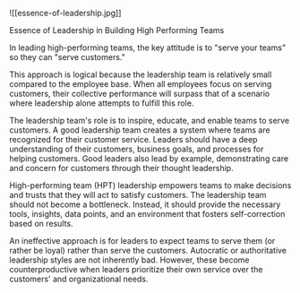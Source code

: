 ![[essence-of-leadership.jpg]]

Essence of Leadership in Building High Performing Teams

In leading high-performing teams, the key attitude is to "serve your teams" so they can "serve customers."

This approach is logical because the leadership team is relatively small compared to the employee base. When all employees focus on serving customers, their collective performance will surpass that of a scenario where leadership alone attempts to fulfill this role.

The leadership team's role is to inspire, educate, and enable teams to serve customers. A good leadership team creates a system where teams are recognized for their customer service. Leaders should have a deep understanding of their customers, business goals, and processes for helping customers. Good leaders also lead by example, demonstrating care and concern for customers through their thought leadership.

High-performing team (HPT) leadership empowers teams to make decisions and trusts that they will act to satisfy customers. The leadership team should not become a bottleneck. Instead, it should provide the necessary tools, insights, data points, and an environment that fosters self-correction based on results.

An ineffective approach is for leaders to expect teams to serve them (or rather be loyal) rather than serve the customers. Autocratic or authoritative leadership styles are not inherently bad. However, these become counterproductive when leaders prioritize their own service over the customers' and organizational needs.